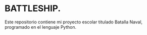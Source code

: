 # BATTLESHIP.
Este repositorio contiene mi proyecto escolar titulado Batalla Naval, programado en el lenguaje Python. 
